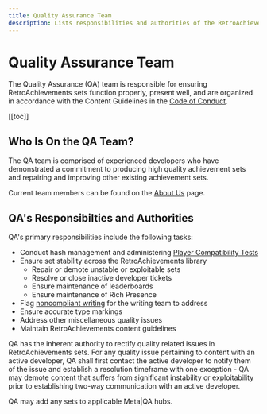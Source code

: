 ```yaml
---
title: Quality Assurance Team
description: Lists responsibilities and authorities of the RetroAchievements Quality Assurance Team.
---
```


# Quality Assurance Team

The Quality Assurance (QA) team is responsible for ensuring RetroAchievements sets function properly, present well, and are organized in accordance with the Content Guidelines in the [Code of Conduct](/guidelines/users/code-of-conduct).

[[toc]]

## Who Is On the QA Team?

The QA team is comprised of experienced developers who have demonstrated a commitment to producing high quality achievement sets and repairing and improving other existing achievement sets.

Current team members can be found on the [About Us](/general/about-us#quality-assurance-team) page.

## QA's Responsibilties and Authorities

QA's primary responsibilities include the following tasks:

- Conduct hash management and administering [Player Compatibility Tests](/guidelines/content/player-compatibility-testing)
- Ensure set stability across the RetroAchievements library
  - Repair or demote unstable or exploitable sets
  - Resolve or close inactive developer tickets
  - Ensure maintenance of leaderboards
  - Ensure maintenance of Rich Presence
- Flag [noncompliant writing](/guidelines/content/writing-policy) for the writing team to address
- Ensure accurate type markings
- Address other miscellaneous quality issues
- Maintain RetroAchievements content guidelines

QA has the inherent authority to rectify quality related issues in RetroAchievements sets. For any quality issue pertaining to content with an active developer, QA shall first contact the active developer to notify them of the issue and establish a resolution timeframe with one exception - QA may demote content that suffers from significant instability or exploitability prior to establishing two-way communication with an active developer.

QA may add any sets to applicable Meta|QA hubs.